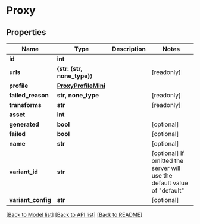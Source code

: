 # Proxy


## Properties

Name | Type | Description | Notes
------------ | ------------- | ------------- | -------------
**id** | **int** |  | 
**urls** | **{str: (str, none_type)}** |  | [readonly] 
**profile** | [**ProxyProfileMini**](ProxyProfileMini.md) |  | 
**failed_reason** | **str, none_type** |  | [readonly] 
**transforms** | **str** |  | [readonly] 
**asset** | **int** |  | 
**generated** | **bool** |  | [optional] 
**failed** | **bool** |  | [optional] 
**name** | **str** |  | [optional] 
**variant_id** | **str** |  | [optional]  if omitted the server will use the default value of "default"
**variant_config** | **str** |  | [optional] 

[[Back to Model list]](../README.md#models) [[Back to API list]](../README.md#api-endpoints) [[Back to README]](../README.md)


